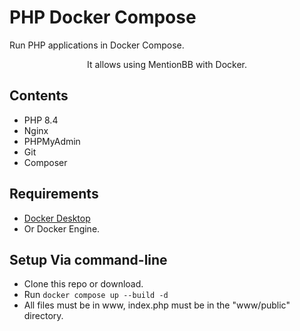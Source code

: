 # PHP Docker Compose

Run PHP applications in Docker Compose.

<p align="center">It allows using MentionBB with Docker.</p>

## Contents
- PHP 8.4
- Nginx
- PHPMyAdmin
- Git
- Composer

## Requirements
- [Docker Desktop](https://www.docker.com/products/docker-desktop/)
- Or Docker Engine.

## Setup Via command-line
- Clone this repo or download.
- Run `docker compose up --build -d`
- All files must be in www, index.php must be in the "www/public" directory.
